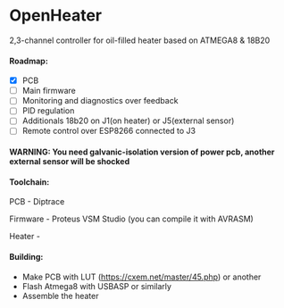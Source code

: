 # OpenHeater
2,3-channel controller for oil-filled heater based on ATMEGA8 & 18B20

#### Roadmap:
- [x] PCB
- [ ] Main firmware
- [ ] Monitoring and diagnostics over feedback
- [ ] PID regulation
- [ ] Additionals 18b20 оn J1(on heater) or J5(external sensor)
- [ ] Remote control over ESP8266 connected to J3
#### WARNING: You need galvanic-isolation version of power pcb, another external sensor will be shocked

#### Toolchain:
PCB - Diptrace

Firmware - Proteus VSM Studio (you can compile it with AVRASM)

Heater -

#### Building:
- Make PCB with LUT (https://cxem.net/master/45.php) or another 
- Flash Atmega8 with USBASP or similarly
- Assemble the heater


